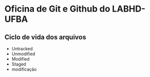 # Oficina de Git e Github do LABHD-UFBA

## Ciclo de vida dos arquivos
- Untracked
- Unmodified
- Modified
- Staged
- modificação